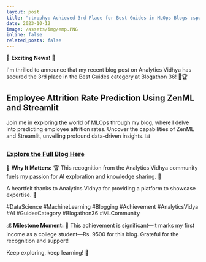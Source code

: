 ```yaml
---
layout: post
title: ":trophy: Achieved 3rd Place for Best Guides in MLOps Blogs :sparkles:"
date: 2023-10-12
image: /assets/img/emp.PNG
inline: false
related_posts: false
---
```


:partying_face: **Exciting News!** :rocket:

I'm thrilled to announce that my recent blog post on Analytics Vidhya has secured the 3rd place in the Best Guides category at Blogathon 36! :memo::trophy:

## Employee Attrition Rate Prediction Using ZenML and Streamlit

Join me in exploring the world of MLOps through my blog, where I delve into predicting employee attrition rates. Uncover the capabilities of ZenML and Streamlit, unveiling profound data-driven insights. :bar_chart:

### [Explore the Full Blog Here](https://lnkd.in/g9WksAYd)

:star2: **Why It Matters:** :trophy:
This recognition from the Analytics Vidhya community fuels my passion for AI exploration and knowledge sharing. :handshake:

A heartfelt thanks to Analytics Vidhya for providing a platform to showcase expertise. :raised_hands:

#DataScience #MachineLearning #Blogging #Achievement #AnalyticsVidya #AI #GuidesCategory #Blogathon36 #MLCommunity

:moneybag: **Milestone Moment:** :tada:
This achievement is significant—it marks my first income as a college student—Rs. 9500 for this blog. Grateful for the recognition and support!

Keep exploring, keep learning! :rocket:

